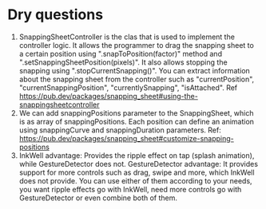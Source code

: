 # Dry questions
1) SnappingSheetController is the clas that is used to implement the controller logic. It allows the programmer to drag the snapping sheet to a certain position using ".snapToPosition(factor)" method and ".setSnappingSheetPosition(pixels)". It also allows stopping the snapping using ".stopCurrentSnapping()". You can extract information about the snapping sheet from the controller such as "currentPosition", "currentSnappingPosition", "currentlySnapping", "isAttached". Ref https://pub.dev/packages/snapping_sheet#using-the-snappingsheetcontroller
2) We can add snappingPositions parameter to the SnappingSheet, which is as array of snappingPositions. Each position can define an animation using snappingCurve and snappingDuration parameters. Ref: https://pub.dev/packages/snapping_sheet#customize-snapping-positions
3) InkWell advantage: Provides the ripple effect on tap (splash animation), while GestureDetector does not.
GestureDetector advantage: It provides support for more controls such as drag, swipe and more, which InkWell does not provide.
You can use either of them according to your needs, you want ripple effects go with InkWell, need more controls go with GestureDetector or even combine both of them.
